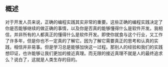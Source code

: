 概述
----
对于开发人员来说，正确的编程实践其实非常的重要。这些正确的编程实践决定了你是否能够继续的做正确的事情，以及你是否真的能够懂得什么是软件开发。我相信，并非所有的人都真正的懂得什么是软件开发。即使你就食与这个行业，又工作了许多年，但是你也不一定真的了解它。因为了解它需要真正的思考和认真的实践，相信并非易事。但是学习总是能够加快这一过程。那别人的经验和我们的实践想印证，也许能够让我们更加的接近真理。而无限的接近真理不就是人的最终追求么？说白了，这就是人类生存的目的。



